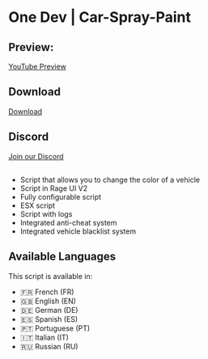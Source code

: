 # One Dev | Car-Spray-Paint

## Preview: 
[YouTube Preview](https://www.youtube.com/watch?v=tPqvyMp_VfI)
## Download

[Download](https://github.com/DENZEAM/Car-Spray-Paint/releases/tag/fivem)

## Discord
[Join our Discord](https://discord.com/invite/onedev)

##
- Script that allows you to change the color of a vehicle
- Script in Rage UI V2
- Fully configurable script
- ESX script
- Script with logs
- Integrated anti-cheat system
- Integrated vehicle blacklist system

## Available Languages

This script is available in:

- 🇫🇷 French (FR)
- 🇬🇧 English (EN)
- 🇩🇪 German (DE)
- 🇪🇸 Spanish (ES)
- 🇵🇹 Portuguese (PT)
- 🇮🇹 Italian (IT)
- 🇷🇺 Russian (RU)
